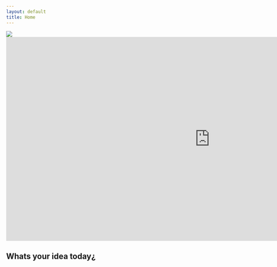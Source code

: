 ```yaml
---
layout: default
title: Home
---
```


<div class="logo">
  <img src="{{ site.logo.image }}" />
</div>

<iframe id="rocket"
    title="Rocket"
    width="1100"
    height= "550"    
    frameborder="0"    
    scrolling="no"
    src="https://www.rvcj.com/wp-content/uploads/2019/03/gif-startup-rocket.gif">
</iframe>


## Whats your idea today¿
